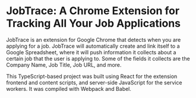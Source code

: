 # JobTrace: A Chrome Extension for Tracking All Your Job Applications

JobTrace is an extension for Google Chrome that detects when you are applying for a job. JobTrace will automatically create and link itself to a Google Spreadsheet, where it will push information it collects about a certain job that the user is applying to. Some of the fields it collects are the Company Name, Job Title, Job URL, and more. 

This TypeScript-based project was built using React for the extension frontend and content scripts, and server-side JavaScript for the service workers. It was compiled with Webpack and Babel.


